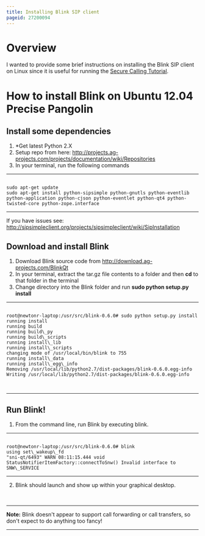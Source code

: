 ```yaml
---
title: Installing Blink SIP client
pageid: 27200094
---
```


Overview
========

I wanted to provide some brief instructions on installing the Blink SIP client on Linux since it is useful for running the [Secure Calling Tutorial](/Deployment/Secure-Calling/Secure-Calling-Tutorial).

How to install Blink on Ubuntu 12.04 Precise Pangolin
=====================================================

Install some dependencies
-------------------------

1. \*Get latest Python 2.X
2. Setup repo from here: <http://projects.ag-projects.com/projects/documentation/wiki/Repositories>
3. In your terminal, run the following commands




---

  
  


```

sudo apt-get update
sudo apt-get install python-sipsimple python-gnutls python-eventlib python-application python-cjson python-eventlet python-qt4 python-twisted-core python-zope.interface

```



---

If you have issues see: <http://sipsimpleclient.org/projects/sipsimpleclient/wiki/SipInstallation>

Download and install Blink
--------------------------

1. Download Blink source code from <http://download.ag-projects.com/BlinkQt>
2. In your terminal, extract the tar.gz file contents to a folder and then **cd** to that folder in the terminal
3. Change directory into the Blink folder and run **sudo python setup.py install**




---

  
  


```

root@newtonr-laptop:/usr/src/blink-0.6.0# sudo python setup.py install
running install
running build
running build\_py
running build\_scripts
running install\_lib
running install\_scripts
changing mode of /usr/local/bin/blink to 755
running install\_data
running install\_egg\_info
Removing /usr/local/lib/python2.7/dist-packages/blink-0.6.0.egg-info
Writing /usr/local/lib/python2.7/dist-packages/blink-0.6.0.egg-info



```



---

Run Blink!
----------

1. From the command line, run Blink by executing blink.  





---

  
  


```

root@newtonr-laptop:/usr/src/blink-0.6.0# blink
using set\_wakeup\_fd
"sni-qt/6493" WARN 08:11:15.444 void StatusNotifierItemFactory::connectToSnw() Invalid interface to SNW\_SERVICE 

```



---
2. Blink should launch and show up within your graphical desktop.

 




---

**Note:**  Blink doesn't appear to support call forwarding or call transfers, so don't expect to do anything too fancy!

  



---


